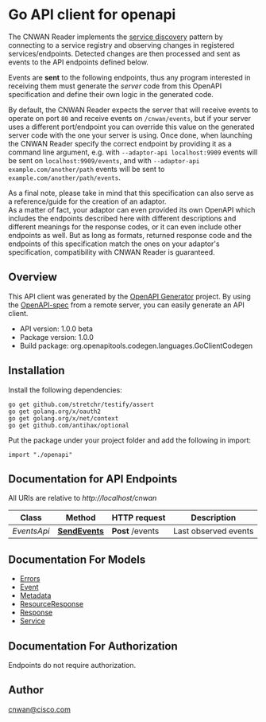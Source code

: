 # Go API client for openapi

The CNWAN Reader implements the [service discovery](https://en.wikipedia.org/wiki/Service_discovery)
pattern by connecting to a service registry and observing changes in
registered services/endpoints. Detected changes are then processed and sent
as events to the API endpoints defined below.

Events are **sent** to the following endpoints, thus any program interested
in receiving them must generate the *server* code from this OpenAPI
specification and define their own logic in the generated code.

By default, the CNWAN Reader expects the server that will receive events
to operate on port `80` and receive events on `/cnwan/events`, but if your
server uses a different port/endpoint you can override this value on the
generated server code with the one your server is using.
Once done, when launching the CNWAN Reader specify the correct endpoint by
providing it as a command line argument, e.g. with
`--adaptor-api localhost:9909` events will be sent on
`localhost:9909/events`, and with `--adaptor-api example.com/another/path`
events will be sent to `example.com/another/path/events`.

As a final note, please take in mind that this specification can also serve
as a reference/guide for the creation of an adaptor.  
As a matter of fact, your adaptor can even provided its own OpenAPI which
includes the endpoints described here with different descriptions and
different meanings for the response codes, or it can even include other
endpoints as well. But as long as formats, returned response code and the
endpoints of this specification match the ones on your adaptor's
specification, compatibility with CNWAN Reader is guaranteed.

## Overview
This API client was generated by the [OpenAPI Generator](https://openapi-generator.tech) project.  By using the [OpenAPI-spec](https://www.openapis.org/) from a remote server, you can easily generate an API client.

- API version: 1.0.0 beta
- Package version: 1.0.0
- Build package: org.openapitools.codegen.languages.GoClientCodegen

## Installation

Install the following dependencies:

```shell
go get github.com/stretchr/testify/assert
go get golang.org/x/oauth2
go get golang.org/x/net/context
go get github.com/antihax/optional
```

Put the package under your project folder and add the following in import:

```golang
import "./openapi"
```

## Documentation for API Endpoints

All URIs are relative to *http://localhost/cnwan*

Class | Method | HTTP request | Description
------------ | ------------- | ------------- | -------------
*EventsApi* | [**SendEvents**](docs/EventsApi.md#sendevents) | **Post** /events | Last observed events


## Documentation For Models

 - [Errors](docs/Errors.md)
 - [Event](docs/Event.md)
 - [Metadata](docs/Metadata.md)
 - [ResourceResponse](docs/ResourceResponse.md)
 - [Response](docs/Response.md)
 - [Service](docs/Service.md)


## Documentation For Authorization

 Endpoints do not require authorization.



## Author

cnwan@cisco.com

